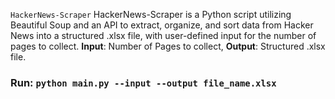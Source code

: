  `HackerNews-Scraper`
  HackerNews-Scraper is a Python script utilizing Beautiful Soup and an API to extract, organize, and sort data from Hacker News into a structured .xlsx file, with user-defined input for the number of pages to collect.
**Input**: Number of Pages to collect,
**Output**: Structured .xlsx file.
### Run: `python main.py --input --output file_name.xlsx`
